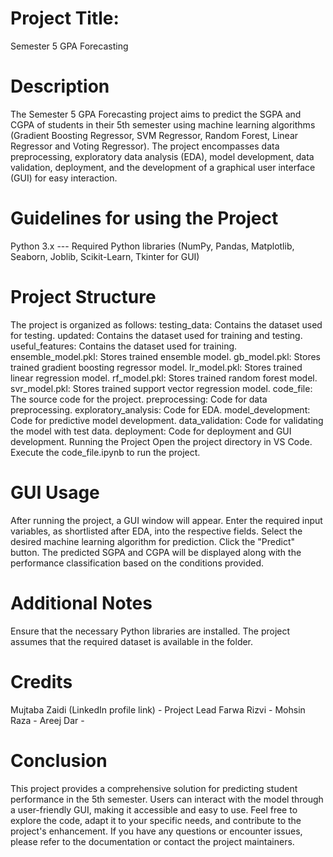 # Project Title:
Semester 5 GPA Forecasting

# Description
The Semester 5 GPA Forecasting project aims to predict the SGPA and CGPA of students in their 5th semester using machine learning algorithms (Gradient Boosting Regressor, SVM Regressor, Random Forest, Linear Regressor and Voting Regressor). The project encompasses data preprocessing, exploratory data analysis (EDA), model development, data validation, deployment, and the development of a graphical user interface (GUI) for easy interaction.

# Guidelines for using the Project
Python 3.x ---
Required Python libraries (NumPy, Pandas, Matplotlib, Seaborn, Joblib, Scikit-Learn, Tkinter for GUI)

# Project Structure
The project is organized as follows:
testing_data: Contains the dataset used for testing.
updated: Contains the dataset used for training and testing. 
useful_features: Contains the dataset used for training. 
ensemble_model.pkl: Stores trained ensemble model.
gb_model.pkl: Stores trained gradient boosting regressor model.
lr_model.pkl: Stores trained linear regression model.
rf_model.pkl: Stores trained random forest model.
svr_model.pkl: Stores trained support vector regression model.
code_file: The source code for the project.
preprocessing: Code for data preprocessing.
exploratory_analysis: Code for EDA.
model_development: Code for predictive model development.
data_validation: Code for validating the model with test data.
deployment: Code for deployment and GUI development.
Running the Project
Open the project directory in VS Code.
Execute the code_file.ipynb to run the project.

# GUI Usage
After running the project, a GUI window will appear.
Enter the required input variables, as shortlisted after EDA, into the respective fields.
Select the desired machine learning algorithm for prediction.
Click the "Predict" button.
The predicted SGPA and CGPA will be displayed along with the performance classification based on the conditions provided.

# Additional Notes
Ensure that the necessary Python libraries are installed.
The project assumes that the required dataset is available in the folder.

# Credits
Mujtaba Zaidi (LinkedIn profile link) - Project Lead
Farwa Rizvi - 
Mohsin Raza - 
Areej Dar - 

# Conclusion
This project provides a comprehensive solution for predicting student performance in the 5th semester. Users can interact with the model through a user-friendly GUI, making it accessible and easy to use. Feel free to explore the code, adapt it to your specific needs, and contribute to the project's enhancement.
If you have any questions or encounter issues, please refer to the documentation or contact the project maintainers.
